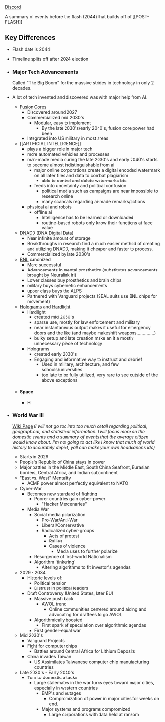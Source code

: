 [Discord](https://discord.com/channels/1270266346743136286/1275199970336702478/1277350538312286248)

A summary of events before the flash (2044) that builds off of [[POST-FLASH]]

## **Key Differences**

- Flash date is 2044
- Timeline splits off after 2024 election

- ### Major Tech Advancements
	Called "The Big Boom" for the massive strides in technology in only 2 decades.

- A lot of tech invented and discovered was with major help from AI.

	- [Fusion Cores](https://after-the-flash-official.fandom.com/wiki/Nuclear_Fusion)
		- Discovered around 2027
		- Commercialized mid 2030's
			- Modular, easy to implement
				- By the late 2030's/early 2040's, fusion core power had been 
		- Integrated into US military in most areas
	- [[ARTIFICIAL INTELLIGENCE]]
		- plays a bigger role in major tech
		- more automated vehicles and processes
		- man-made media during the late 2030's and early 2040's starts to become almost indistinguishable from ai
			- major online corporations create a digital encoded watermark on all later files and data to combat plagiarism
				- able to control and delete watermarks bts
			- feeds into uncertainty and political confusion
				- political media such as campaigns are near impossible to research online
				- many scandals regarding ai-made remarks/actions
		- physical ai and robots
			- offline ai
				- Intelligence has to be learned or downloaded
				- routine-based robots only know their functions at face value
	-  [DNADD](https://en.wikipedia.org/wiki/DNA_digital_data_storage#:~:text=DNA%20digital%20data%20storage%20is,slow%20read%20and%20write%20times.) (DNA Digital Data)
		- Near infinite amount of storage
		- Breakthroughs in research find a much easier method of creating and utilizing DNADD, making it cheaper and faster to process.
		- Commercialized by late 2030's
	- [BNL](https://after-the-flash-official.fandom.com/wiki/Breathe_New_Life) canonized
		- More successful
		- Advancements in mental prosthetics (substitutes advancements brought by Neuralink irl)
		- Lower classes buy prosthetics and brain chips
		- military buys cybernetic enhancements
		- upper class buys the ALPS
		- Partnered with Vanguard projects (SEAL suits use BNL chips for movement)
	- [Holograms](https://after-the-flash-official.fandom.com/wiki/Hologram_Technology?so=search) and [Hardlight](https://after-the-flash-official.fandom.com/wiki/Hardlight)
		- Hardlight
			- created mid 2030's
			- sparse use, mostly for law enforcement and military
			- near instantaneous output makes it useful for emergency doors and the like (and maybe makeshift weapons..............)
			- bulky setup and late creation make an it a mostly unnecessary piece of technology
		- Holograms
			- created early 2030's
			- Engaging and informative way to instruct and debrief
				- Used in military, architecture, and few schools/universities
				- too late to be fully utilized, very rare to see outside of the above exceptions
	- #### Space
		- H

- ### World War III
	
	[Wiki Page](https://after-the-flash-official.fandom.com/wiki/World_War_III?so=search)
	*(I will not go too into too much detail regarding political, geographical, and statistical information. I will focus more on the domestic events and a summary of events that the average citizen would know about. I'm not going to act like I know that much of world history to accurately depict, yall can make your own headcanons idc)*
	
	- Starts in 2029
	- People's Republic of China stays in power
	- Major battles in the Middle East, South China Seafront, Eurasian borders, Central Africa, and Indian subcontinent
	- "East vs. West" Mentality
		- ACMF power almost perfectly equivalent to NATO
	- Cyber-War
		- Becomes new standard of fighting
			- Poorer countries gain cyber-power
				- "Hacker Mercenaries"
		- Media War
			- Social media polarization
				- Pro-War/Anti-War
				- Liberal/Conservative
				- Radicalized cyber-groups
					- Acts of protest
					- Rallies
					- Cases of violence
						- Media uses to further polarize
			- Resurgence of first-world Nationalism
			- Algorithm 'tinkering'
				- Altering algorithms to fit investor's agendas
	- 2029 - 2034
		- Historic levels of:
			- Political tension
			- Distrust in political leaders
		- Draft Controversy (United States, later EU)
			- Massive push back
				- AWOL trend
					- Online communities centered around aiding and advocating for draftees to go AWOL
			- Algorithmically boosted
				- First spark of speculation over algorithmic agendas
			- First gender-equal war
	- Mid 2030's
		- Vanguard Projects 
		- Fight for computer chips
			- Battles around Central Africa for Lithium Deposits
		- China invades Taiwan
			- US Assimilates Taiwanese computer chip manufacturing countries
	- Late 2030's - Early 2040's
		- Turn to domestic attacks
			- Large stalemates in the war turns eyes toward major cities, especially in western countries
				- EMP's and outages
					- Compromization of power in major cities for weeks on end.
				- Major systems and programs compromized
					- Large corporations with data held at ransom
